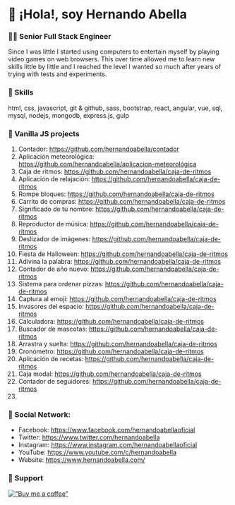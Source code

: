 

<h1>👋 ¡Hola!, soy Hernando Abella</h1>

### 👨‍💻 Senior Full Stack Engineer

Since I was little I started using computers to entertain myself by playing video games on web browsers. This over time allowed me to learn new skills little by little and I reached the level I wanted so much after years of trying with tests and experiments.

### 🤹 Skills

html, css, javascript, git & github, sass, bootstrap, react, angular, vue, sql, mysql, nodejs, mongodb, express.js, gulp

### 📁 Vanilla JS projects

1. Contador:                      https://github.com/hernandoabella/contador
2. Aplicación meteorológica:      https://github.com/hernandoabella/aplicacion-meteorológica
3. Caja de ritmos:                https://github.com/hernandoabella/caja-de-ritmos
4. Aplicación de relajación:      https://github.com/hernandoabella/caja-de-ritmos
5. Rompe bloques:                 https://github.com/hernandoabella/caja-de-ritmos
6. Carrito de compras:            https://github.com/hernandoabella/caja-de-ritmos
7. Significado de tu nombre:      https://github.com/hernandoabella/caja-de-ritmos
8. Reproductor de música:         https://github.com/hernandoabella/caja-de-ritmos
9. Deslizador de imágenes:        https://github.com/hernandoabella/caja-de-ritmos
10. Fiesta de Halloween:          https://github.com/hernandoabella/caja-de-ritmos
11. Adivina la palabra:           https://github.com/hernandoabella/caja-de-ritmos
12. Contador de año nuevo:        https://github.com/hernandoabella/caja-de-ritmos
13. Sistema para ordenar pizzas:  https://github.com/hernandoabella/caja-de-ritmos
14. Captura al emoji:             https://github.com/hernandoabella/caja-de-ritmos
15. Invasores del espacio:        https://github.com/hernandoabella/caja-de-ritmos
16. Calculadora:                  https://github.com/hernandoabella/caja-de-ritmos
17. Buscador de mascotas:         https://github.com/hernandoabella/caja-de-ritmos
18. Arrastra y suelta:            https://github.com/hernandoabella/caja-de-ritmos
19. Cronómetro:                   https://github.com/hernandoabella/caja-de-ritmos
20. Aplicación de recetas:        https://github.com/hernandoabella/caja-de-ritmos
21. Caja modal:                   https://github.com/hernandoabella/caja-de-ritmos
22. Contador de seguidores:       https://github.com/hernandoabella/caja-de-ritmos
23. 

### 🤳 Social Network:

* Facebook: https://www.facebook.com/hernandoabellaoficial <br>
* Twitter: https://www.twitter.com/hernandoabella <br>
* Instagram: https://www.instagram.com/hernandoabellaoficial
* YouTube: https://www.youtube.com/c/hernandoabella <br>
* Website: https://www.hernandoabella.com/

### 🙏 Support

[!["Buy me a coffee"](https://www.buymeacoffee.com/assets/img/custom_images/orange_img.png)](https://www.buymeacoffee.com/hernandoabella)
